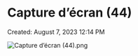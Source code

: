 # Capture d’écran (44)

Created: August 7, 2023 12:14 PM

![Capture d’écran (44).png](Capture%20d%E2%80%99e%CC%81cran%20(44)%208a59bb7380c34939b9b7b9003470bd89/Capture_dcran_(44).png)